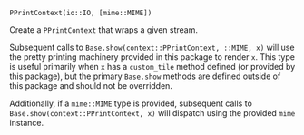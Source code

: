 ```
PPrintContext(io::IO, [mime::MIME])
```

Create a `PPrintContext` that wraps a given stream. 

Subsequent calls to `Base.show(context::PPrintContext, ::MIME, x)` will use the pretty printing machinery provided in this package to render `x`. This type is useful primarily when `x` has a `custom_tile` method defined (or provided by this package), but the primary `Base.show` methods are defined outside of this package and should not be overridden. 

Additionally, if a `mime::MIME` type is provided, subsequent calls to `Base.show(context::PPrintContext, x)` will dispatch using the provided `mime` instance. 
